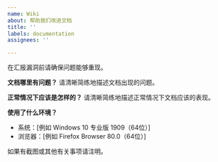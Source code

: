 ```yaml
---
name: Wiki
about: 帮助我们改进文档
title: ''
labels: documentation
assignees: ''

---
```


在汇报漏洞前请确保问题能够重现。

**文档哪里有问题？**
请清晰简练地描述文档出现的问题。

**正常情况下应该是怎样的？**
请清晰简练地描述正常情况下文档应该的表现。

**使用了什么环境？**
 - 系统：[例如 Windows 10 专业版 1909（64位）]
 - 浏览器：[例如 Firefox Browser 80.0（64位）]

如果有截图或其他有关事项请注明。
